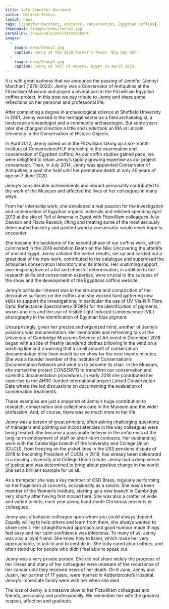 ```yaml
---
title: Vale Jennifer Marchant
author: Melanie Pitkin
layout: news
tags: [Jennifer Marchant, obituary, conservation, Egyptian coffins]
thumbnail: /images/news/Jenny1.jpg
permalink: /news/valejennifermarchant
images:
  -
    image: news/Jenny1.jpg
    caption: Jenny at the 2018 Parker's Piece 'Big Day Out'.
  -
    image: news/Jenny3.jpg
    caption: Jenny at Tell el-Amarna, Egypt in April 2013.
---
```


It is with great sadness that we announce the passing of Jennifer (Jenny) Marchant (1979-2020). Jenny was a Conservator of Antiquities at the Fitzwilliam Museum and played a pivotal part in the Fitzwilliam Egyptian coffins project. In this post we pay tribute to Jenny and share some reflections on her personal and professonal life.

After completing a degree in archaeological science at Sheffield University in 2001, Jenny worked in the heritage sector as a field archaeologist, a landscape archaeologist and a community archaeologist. But some years later she changed direction a little and undertook an MA at Lincoln University in the Conservation of Historic Objects.

In April 2012, Jenny joined us in the Fitzwilliam taking up a six-month Institute of Conservation/HLF internship in the examination and conservation of Egyptian coffins. As our coffin studies gained pace, we were delighted to retain Jenny’s rapidly growing expertise as our project conservator. Then, in July 2014, Jenny was appointed Conservator of Antiquities, a post she held until her premature death at only 40 years of age on 7 June 2020.

Jenny’s considerable achievements and vibrant personality contributed to the work of the Museum and affected the lives of her colleagues in many ways.

From her internship work, she developed a real passion for the investigation and conservation of Egyptian organic materials and relished spending April 2013 at the site of Tell el Amarna in Egypt with Fitzwilliam colleagues Julie Dawson and Flavia Ravaioli, lifting and treating some of the most seriously deteriorated basketry and painted wood a conservator would never hope to encounter.

She became the backbone of the second phase of our coffins work, which culminated in the 2016 exhibition Death on the Nile: Uncovering the afterlife of ancient Egypt. Jenny collated the earlier results, set up and carried out a great deal of the new work, contributed to the catalogue and supervised the antiquities conservation laboratory and its interns. Her unstinting support, awe-inspiring love of a list and cheerful determination, in addition to her research skills and conservation expertise, were crucial to the success of the show and the development of the Egyptians coffins website.

Jenny’s particular interest was in the structure and composition of the decorative surfaces on the coffins and she worked hard gathering new skills to support the investigations, in particular the use of UV-Vis-NIR Fibre Optic Reflectance Spectrometry (FORS) for the identification of pigments, waxes and oils and the use of Visible-light Induced Luminescence (VIL) photography in the identification of Egyptian blue pigment.

Unsurprisingly, given her precise and organized mind, another of Jenny’s passions was documentation. Her memorable and refreshing talk at the University of Cambridge Museums Science of Art event in December 2018 began with a slide of freshly laundered clothes billowing in the wind on a washing line and a warning that a small amount of conservation documentation dirty linen would be on show for the next twenty minutes. She was a founder member of the Institute of Conservation’s Documentation Network and went on to become its chair. In the Museum, she started the project CONSERV’D to transform our conservation and scientific documentation procedures. In early 2018 she contributed her expertise to the AHRC-funded international project Linked Conservation Data where she led discussions on documenting the evaluation of conservation treatments.

These examples are just a snapshot of Jenny’s huge contribution to research, conservation and collections care in the Museum and the wider profession. And, of course, there was so much more to her life.

Jenny was a person of great principle, often asking challenging questions of managers and pointing out inconsistencies in the way colleagues were being treated. She became a passionate believer in the unfairness of the long-term employment of staff on short-term contracts. Her outstanding work with the Cambridge branch of the University and College Union (CUCU), from freezing on the picket lines in the USS pensions dispute of 2018 to becoming President of CUCU in 2019, has already been celebrated in a moving University and College Union tribute. Jenny had a deep sense of justice and was determined to bring about positive change in the world. She set a brilliant example for us all.

As a trumpeter she was a key member of CSD Brass, regularly performing on her flugelhorn at concerts, occasionally as a soloist. She was a keen member of the Women’s Institute, starting up a new branch in Cambridge very shortly after having first moved here. She was also a crafter of wide and varied talents, each year giving hand-made Christmas presents to colleagues.

Jenny was a fantastic colleague upon whom you could always depend. Equally willing to help others and learn from them, she always wanted to share credit. Her straightforward approach and good humour made things feel easy and her calm confidence was infectious. To many of us, Jenny was also a loyal friend. She knew how to listen, which made her very approachable, to talk to and to confide in. She truly cared about others, and often stood up for people who didn’t feel able to speak out.

Jenny was a very private person. She did not share widely the progress of her illness and many of her colleagues were unaware of the recurrence of her cancer until they received news of her death. On 6 June, Jenny and Justin, her partner of 17 years, were married in Addenbrooke’s Hospital. Jenny’s immediate family were with her when she died.

The loss of Jenny is a massive blow to her Fitzwilliam colleagues and friends, personally and professionally. We remember her with the greatest respect, affection and gratitude.

